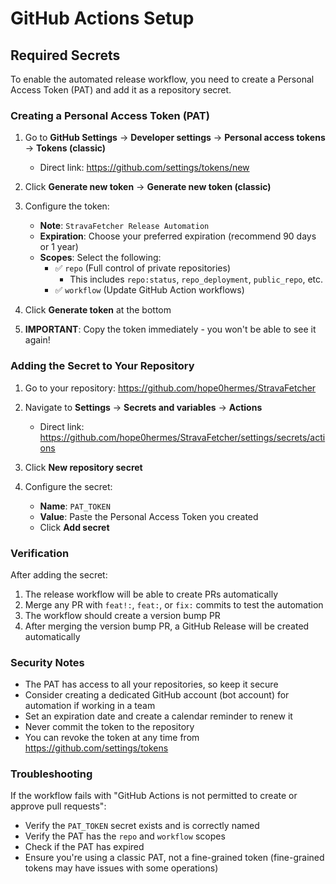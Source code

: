 # GitHub Actions Setup

## Required Secrets

To enable the automated release workflow, you need to create a Personal Access Token (PAT) and add it as a repository secret.

### Creating a Personal Access Token (PAT)

1. Go to **GitHub Settings** → **Developer settings** → **Personal access tokens** → **Tokens (classic)**
   - Direct link: https://github.com/settings/tokens/new

2. Click **Generate new token** → **Generate new token (classic)**

3. Configure the token:
   - **Note**: `StravaFetcher Release Automation`
   - **Expiration**: Choose your preferred expiration (recommend 90 days or 1 year)
   - **Scopes**: Select the following:
     - ✅ `repo` (Full control of private repositories)
       - This includes `repo:status`, `repo_deployment`, `public_repo`, etc.
     - ✅ `workflow` (Update GitHub Action workflows)

4. Click **Generate token** at the bottom

5. **IMPORTANT**: Copy the token immediately - you won't be able to see it again!

### Adding the Secret to Your Repository

1. Go to your repository: https://github.com/hope0hermes/StravaFetcher

2. Navigate to **Settings** → **Secrets and variables** → **Actions**
   - Direct link: https://github.com/hope0hermes/StravaFetcher/settings/secrets/actions

3. Click **New repository secret**

4. Configure the secret:
   - **Name**: `PAT_TOKEN`
   - **Value**: Paste the Personal Access Token you created
   - Click **Add secret**

### Verification

After adding the secret:
1. The release workflow will be able to create PRs automatically
2. Merge any PR with `feat!:`, `feat:`, or `fix:` commits to test the automation
3. The workflow should create a version bump PR
4. After merging the version bump PR, a GitHub Release will be created automatically

### Security Notes

- The PAT has access to all your repositories, so keep it secure
- Consider creating a dedicated GitHub account (bot account) for automation if working in a team
- Set an expiration date and create a calendar reminder to renew it
- Never commit the token to the repository
- You can revoke the token at any time from https://github.com/settings/tokens

### Troubleshooting

If the workflow fails with "GitHub Actions is not permitted to create or approve pull requests":
- Verify the `PAT_TOKEN` secret exists and is correctly named
- Verify the PAT has the `repo` and `workflow` scopes
- Check if the PAT has expired
- Ensure you're using a classic PAT, not a fine-grained token (fine-grained tokens may have issues with some operations)

